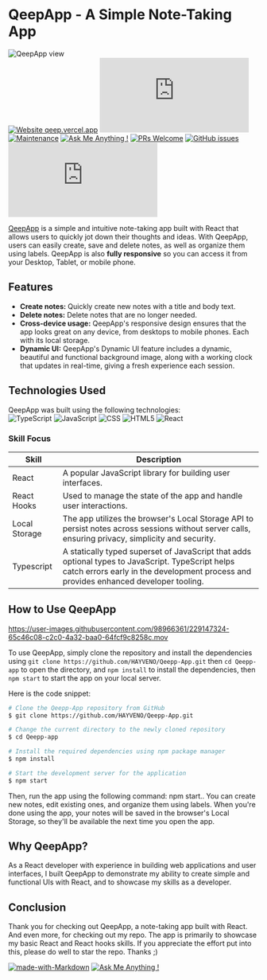 # QeepApp - A Simple Note-Taking App

![QeepApp view](https://res.cloudinary.com/detye5zx5/image/upload/v1682459995/QeepApp-view_iledx9.png)
<br/>
[![Website qeep.vercel.app](https://img.shields.io/website-up-down-green-red/http/shields.io.svg)](http://qeep.vercel.app/)
[![GitHub license](https://badgen.net/github/license/Naereen/Strapdown.js)]([https://github.com/hayveno/qeepp-app/main/LICENSE](https://github.com/HAYVENO/Qeepp-App/blob/main/LICENSE))
[![Maintenance](https://img.shields.io/badge/Maintained%3F-yes-green.svg)](https://GitHub.com/hayveno/qeepp-app/graphs/commit-activity) 
[![Ask Me Anything !](https://img.shields.io/badge/Ask%20me-anything-1abc9c.svg)](https://GitHub.com/hayveno/qeepp-app/issues/new)
[![PRs Welcome](https://img.shields.io/badge/PRs-welcome-brightgreen.svg?style=flat-square)](http://makeapullrequest.com)
[![GitHub issues](https://img.shields.io/github/issues/Naereen/StrapDown.js.svg)]([https://github.com/hayveno/qeepp-app/issues/](https://github.com/HAYVENO/Qeepp-App/issues))
[![Latest release](https://badgen.net/github/release/Naereen/Strapdown.js)](https://github.com/hayveno/qeepp-app/releases)



<a href="https://qeep.vercel.app/" target="_blank" >QeepApp</a>  is a simple and intuitive note-taking app built with React that allows users to quickly jot down their thoughts and ideas. With QeepApp, users can easily create, save and delete notes, as well as organize them using labels. QeepApp is also **fully responsive** so you can access it from your Desktop, Tablet, or mobile phone.

## Features

-  **Create notes:** Quickly create new notes with a title and body text.
-  **Delete notes:** Delete notes that are no longer needed.
-  **Cross-device usage:** QeepApp's responsive design ensures that the app looks great on any device, from desktops to mobile phones. Each with its local storage.
-  **Dynamic UI:** QeepApp's Dynamic UI feature includes a dynamic, beautiful and functional background image, along with a working clock that updates in real-time, giving a fresh experience each session.

## Technologies Used

QeepApp was built using the following technologies:
<br/>
![TypeScript](https://img.shields.io/badge/-TypeScript-333333?style=flat&logo=Typescript&logoColor=1572B6)
![JavaScript](https://img.shields.io/badge/-JavaScript-333333?style=flat&logo=javascript)
![CSS](https://img.shields.io/badge/-CSS-333333?style=flat&logo=CSS3&logoColor=1572B6)
![HTML5](https://img.shields.io/badge/-HTML5-333333?style=flat&logo=HTML5)
![React](https://img.shields.io/badge/-React-333333?style=flat&logo=react)

### Skill Focus
| Skill | Description |
|-------|-------------|
| React | A popular JavaScript library for building user interfaces. |
| React Hooks | Used to manage the state of the app and handle user interactions. |
| Local Storage | The app utilizes the browser's Local Storage API to persist notes across sessions without server calls, ensuring privacy, simplicity and security. |
| Typescript | A statically typed superset of JavaScript that adds optional types to JavaScript. TypeScript helps catch errors early in the development process and provides enhanced developer tooling.|


## How to Use QeepApp
https://user-images.githubusercontent.com/98966361/229147324-65c46c08-c2c0-4a32-baa0-64fcf9c8258c.mov

To use QeepApp, simply clone the repository and install the dependencies using `git clone https://github.com/HAYVENO/Qeepp-App.git` then `cd Qeepp-app` to open the directory, and `npm install` to install the dependencies, then `npm start` to start the app on your local server.

Here is the code snippet:

```bash
# Clone the Qeepp-App repository from GitHub
$ git clone https://github.com/HAYVENO/Qeepp-App.git

# Change the current directory to the newly cloned repository
$ cd Qeepp-app

# Install the required dependencies using npm package manager
$ npm install

# Start the development server for the application
$ npm start

```

Then, run the app using the following command: npm start.. You can create new notes, edit existing ones, and organize them using labels. When you're done using the app, your notes will be saved in the browser's Local Storage, so they'll be available the next time you open the app.

## Why QeepApp?

As a React developer with experience in building web applications and user interfaces, I built QeepApp to demonstrate my ability to create simple and functional UIs with React, and to showcase my skills as a developer.


## Conclusion

Thank you for checking out QeepApp, a note-taking app built with React. And even more, for checking out my repo. The app is primarily to showcase my basic React and React hooks skills. If you appreciate the effort put into this, please do well to star the repo. Thanks ;)

[![made-with-Markdown](https://img.shields.io/badge/Made%20with-Markdown-1f425f.svg)](http://commonmark.org)
[![Ask Me Anything !](https://img.shields.io/badge/Ask%20me-anything-1abc9c.svg)](https://GitHub.com/hayveno/Nookr-app/issues/new)
